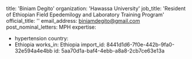 title: 'Biniam Degito'
organization: 'Hawassa University'
job_title: 'Resident of Ethiopian Field Epedemilogy and Laboratory Training Program'
official_title: ''
email_address: biniamdegito@gmail.com
post_nominal_letters: MPH
expertise:
  - hypertension
country:
  - Ethiopia
works_in: Ethiopia
import_id: 8441d1d6-7f0e-442b-9fa0-32e594a4e4bb
id: 5aa70d1a-baf4-4ebb-a8a8-2cb7ce63e13a
